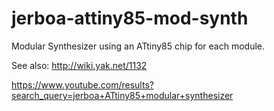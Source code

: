 # jerboa-attiny85-mod-synth
Modular Synthesizer using an ATtiny85 chip for each module.

See also: http://wiki.yak.net/1132

https://www.youtube.com/results?search_query=jerboa+ATtiny85+modular+synthesizer
